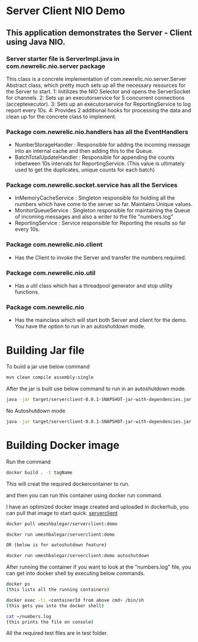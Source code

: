 # Server Client NIO Demo

## This application demonstrates the Server - Client using Java NIO.

### Server starter file is ServerImpl.java in com.newrelic.nio.server package
This class is a concrete implementation of com.newrelic.nio.server.Server Abstract class, which pretty much sets up all the necessary resources for the Server to start. 
1: Initilizes the NIO Selector and opens the ServerSocket for channels. 
2: Sets up an executorservice for 5 concurrent connections (acceptexecutor). 
3: Sets up an executorservice for ReportingService to log report every 10s.
4: Provides 2 additional hooks for processing the data and clean up for the concrete class to implement. 


### Package com.newrelic.nio.handlers has all the EventHandlers
- NumberStorageHandler : Responsible for adding the incoming message into an internal cache and then adding this to the Queue.
- BatchTotalUpdateHandler : Responsible for appending the counts inbetween 10s intervals for ReportingService. (This value is ultimately used to get the duplicates, unique counts for each batch)


### Package com.newrelic.socket.service has all the Services
- InMemoryCacheService : Singleton responsible for holding all the numbers which have come to the server so far. Maintains Unique values. 
- MonitorQueueService : Singleton responsible for maintaining the Queue of incoming messages and also a writer to the file "numbers.log"
- ReportingService : Service responsible for Reporting the results so far every 10s.


### Package com.newrelic.nio.client 
- Has the Client to invoke the Server and transfer the numbers required.

### Package com.newrelic.nio.util 
- Has a util class which has a threadpool generator and stop utility functions. 

### Package com.newrelic.nio 
- Has the mainclass which will start both Server and client for the demo. 
You have the option to run in an autoshutdown mode. 



# Building Jar file
To buiid a jar use below command
```bash
mvn clean compile assembly:single
```

After the jar is built use below command to run in an autoshutdown mode.
```bash
java -jar target/serverclient-0.0.1-SNAPSHOT-jar-with-dependencies.jar autoshutdown
```

No Autoshutdown mode
```bash
java -jar target/serverclient-0.0.1-SNAPSHOT-jar-with-dependencies.jar
```



# Building Docker image
Run the command 
```bash
docker build . -t tagName
```

This will creat the required dockercontainer to run. 

and then you can run this container using docker run command.

I have an optimized docker image created and uploaded in dockerhub, you can pull that image to start quick. [serverclient](https://cloud.docker.com/u/umeshbalegar/repository/docker/umeshbalegar/serverclient)
```bash
docker pull umeshbalegar/serverclient:demo

docker run umeshbalegar/serverclient:demo

OR (below is for autoshutdown feature)

docker run umeshbalegar/serverclient:demo autoshutdown
```

After running the container if you want to look at the "numbers.log" file, you can get into docker shell by executing below commands. 

```bash
docker ps
(this lists all the running containers)

docker exec -ti <containerId from above cmd> /bin/sh
(this gets you into the docker shell)

cat ~/numbers.log
(this prints the file on console)
```

All the required test files are in test folder. 



  


